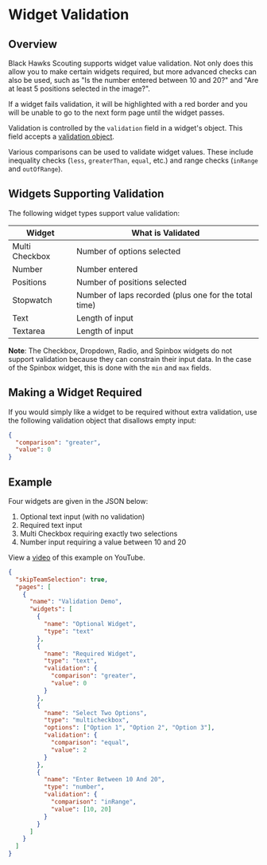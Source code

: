 # Widget Validation

## Overview

Black Hawks Scouting supports widget value validation. Not only does this allow you to make certain widgets required, but more advanced checks can also be used, such as "Is the number entered between 10 and 20?" and "Are at least 5 positions selected in the image?".

If a widget fails validation, it will be highlighted with a red border and you will be unable to go to the next form page until the widget passes.

Validation is controlled by the `validation` field in a widget's object. This field accepts a [validation object](config.md#validation-object).

Various comparisons can be used to validate widget values. These include inequality checks (`less`, `greaterThan`, `equal`, etc.) and range checks (`inRange` and `outOfRange`).

## Widgets Supporting Validation

The following widget types support value validation:

| Widget | What is Validated |
| --- | --- |
| Multi Checkbox | Number of options selected |
| Number | Number entered |
| Positions | Number of positions selected |
| Stopwatch | Number of laps recorded (plus one for the total time) |
| Text | Length of input |
| Textarea | Length of input |

**Note**: The Checkbox, Dropdown, Radio, and Spinbox widgets do not support validation because they can constrain their input data. In the case of the Spinbox widget, this is done with the `min` and `max` fields.

## Making a Widget Required

If you would simply like a widget to be required without extra validation, use the following validation object that disallows empty input:

```json
{
  "comparison": "greater",
  "value": 0
}
```

## Example

Four widgets are given in the JSON below:

1. Optional text input (with no validation)
2. Required text input
3. Multi Checkbox requiring exactly two selections
4. Number input requiring a value between 10 and 20

View a [video](https://youtu.be/vYKmJzZvk8Y) of this example on YouTube.

```json
{
  "skipTeamSelection": true,
  "pages": [
    {
      "name": "Validation Demo",
      "widgets": [
        {
          "name": "Optional Widget",
          "type": "text"
        },
        {
          "name": "Required Widget",
          "type": "text",
          "validation": {
            "comparison": "greater",
            "value": 0
          }
        },
        {
          "name": "Select Two Options",
          "type": "multicheckbox",
          "options": ["Option 1", "Option 2", "Option 3"],
          "validation": {
            "comparison": "equal",
            "value": 2
          }
        },
        {
          "name": "Enter Between 10 And 20",
          "type": "number",
          "validation": {
            "comparison": "inRange",
            "value": [10, 20]
          }
        }
      ]
    }
  ]
}
```
